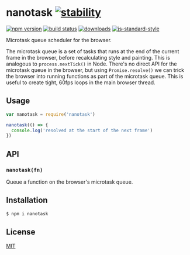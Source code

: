 # nanotask [![stability][0]][1]
[![npm version][2]][3] [![build status][4]][5]
[![downloads][8]][9] [![js-standard-style][10]][11]

Microtask queue scheduler for the browser.

The microtask queue is a set of tasks that runs at the end of the current frame
in the browser, before recalculating style and painting. This is analogous to
`process.nextTick()` in Node. There's no direct API for the microtask queue in
the browser, but using `Promise.resolve()` we can trick the browser into running
functions as part of the microtask queue. This is useful to create tight, 60fps
loops in the main browser thread.

## Usage
```js
var nanotask = require('nanotask')

nanotask(() => {
  console.log('resolved at the start of the next frame')
})
```

## API
### `nanotask(fn)`
Queue a function on the browser's microtask queue.

## Installation
```sh
$ npm i nanotask
```

## License
[MIT](https://tldrlegal.com/license/mit-license)

[0]: https://img.shields.io/badge/stability-experimental-orange.svg?style=flat-square
[1]: https://nodejs.org/api/documentation.html#documentation_stability_index
[2]: https://img.shields.io/npm/v/nanotask.svg?style=flat-square
[3]: https://npmjs.org/package/nanotask
[4]: https://img.shields.io/travis/yoshuawuyts/nanotask/master.svg?style=flat-square
[5]: https://travis-ci.org/yoshuawuyts/nanotask
[6]: https://img.shields.io/codecov/c/github/yoshuawuyts/nanotask/master.svg?style=flat-square
[7]: https://codecov.io/github/yoshuawuyts/nanotask
[8]: http://img.shields.io/npm/dm/nanotask.svg?style=flat-square
[9]: https://npmjs.org/package/nanotask
[10]: https://img.shields.io/badge/code%20style-standard-brightgreen.svg?style=flat-square
[11]: https://github.com/feross/standard

